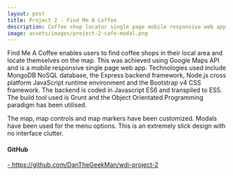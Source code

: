 ```yaml
---
layout: post
title: Project 2 - Find Me A Coffee
description: Coffee shop locator single page mobile responsive web app built using MongoDB, Express framework, Node.js envioronment and Bootstrap v4
image: assets/images/project-2-cafe-modal.png
---
```


Find Me A Coffee enables users to find coffee shops in their local area and locate themselves on the map.  This was achieved using Google Maps API and is a mobile responsive single page web app.  Technologies used include MongoDB NoSQL database, the Express backend framework, Node.js cross platform JavaScript runtime environment and the Bootstrap v4 CSS framework.  The backend is coded in Javascript ES6 and transpiled to ES5.  The build tool used is Grunt and the Object Orientated Programming paradigm has been utilised.

The map, map controls and map markers have been customized. Modals have been used for the menu options.  This is an extremely slick design with no interface clutter.


<h4>GitHub</h4>
<a href="https://github.com/DanTheGeekMan/wdi-project-2" class="icon alt fa-github" target="_blank">  -   https://github.com/DanTheGeekMan/wdi-project-2</a>
